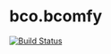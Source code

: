 # bco.bcomfy
[![Build Status](https://travis-ci.org/openbase/bco.bcomfy.svg?branch=master)](https://travis-ci.org/openbase/bco.bcomfy)
